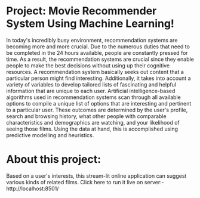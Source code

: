 # Project: Movie Recommender System Using Machine Learning!
In today's incredibly busy environment, recommendation systems are becoming more and more crucial. Due to the numerous duties that need to be completed in the 24 hours available, people are constantly pressed for time. As a result, the recommendation systems are crucial since they enable people to make the best decisions without using up their cognitive resources.
A recommendation system basically seeks out content that a particular person might find interesting. Additionally, it takes into account a variety of variables to develop tailored lists of fascinating and helpful information that are unique to each user. Artificial intelligence-based algorithms used in recommendation systems scan through all available options to compile a unique list of options that are interesting and pertinent to a particular user. These outcomes are determined by the user's profile, search and browsing history, what other people with comparable characteristics and demographics are watching, and your likelihood of seeing those films. Using the data at hand, this is accomplished using predictive modelling and heuristics.
# About this project:
Based on a user's interests, this stream-lit online application can suggest various kinds of related films. 
Click here to run it live on server:-
http://localhost:8501/
